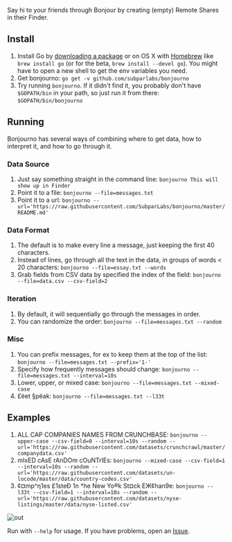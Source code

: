 Say hi to your friends through Bonjour by creating (empty) Remote Shares in
their Finder.

Install
-------

1. Install Go by [downloading a package](https://golang.org/dl/) or on OS X with [Homebrew](http://brew.sh/) like `brew install go` (or for the beta, `brew install --devel go`). You might have to open a new shell to get the env variables you need.
2. Get bonjourno: `go get -v github.com/subparlabs/bonjourno`
3. Try running `bonjourno`. If it didn't find it, you probably don't have `$GOPATH/bin` in your path, so just run it from there: `$GOPATH/bin/bonjourno`


Running
-------

Bonjourno has several ways of combining where to get data, how to interpret it, and how to go through it.

### Data Source
1. Just say something straight in the command line: `bonjourno This will show up in Finder`
2. Point it to a file: `bonjourno --file=messages.txt`
3. Point it to a url: `bonjourno --url='https://raw.githubusercontent.com/SubparLabs/bonjourno/master/README.md'`

### Data Format
1. The default is to make every line a message, just keeping the first 40 characters.
2. Instead of lines, go through all the text in the data, in groups of words < 20 characters: `bonjourno --file=essay.txt --words`
3. Grab fields from CSV data by specified the index of the field: `bonjourno --file=data.csv --csv-field=2`

### Iteration
1. By default, it will sequentially go through the messages in order.
2. You can randomize the order: `bonjourno --file=messages.txt --random`

### Misc
1. You can prefix messages, for ex to keep them at the top of the list: `bonjourno --file=messages.txt --prefix='1-'`
2. Specify how frequently messages should change: `bonjourno --file=messages.txt --interval=10s`
3. Lower, upper, or mixed case: `bonjourno --file=messages.txt --mixed-case`
4. £ëet §pëak: `bonjourno --file=messages.txt --l33t`


Examples
--------

1. ALL CAP COMPANIES NAMES FROM CRUNCHBASE: `bonjourno --upper-case --csv-field=0 --interval=10s --random --url='https://raw.githubusercontent.com/datasets/crunchcrawl/master/companydata.csv'`
2. mIxED cAsE rAnDOm cOuNTrIEs: `bonjourno --mixed-case --csv-field=1 --interval=10s --random --url='https://raw.githubusercontent.com/datasets/un-locode/master/data/country-codes.csv'`
3. ¢¤mp^η1es £1steÐ 1n †he New Yo®k St¤ck EЖ¢han9e: `bonjourno --l33t --csv-field=1 --interval=10s --random --url='https://raw.githubusercontent.com/datasets/nyse-listings/master/data/nyse-listed.csv'`

![out](https://cloud.githubusercontent.com/assets/232685/12663638/e36906b2-c5f7-11e5-9912-bfc23ee715a9.gif)

Run with `--help` for usage. If you have problems, open an [Issue](https://github.com/SubparLabs/bonjourno/issues).
